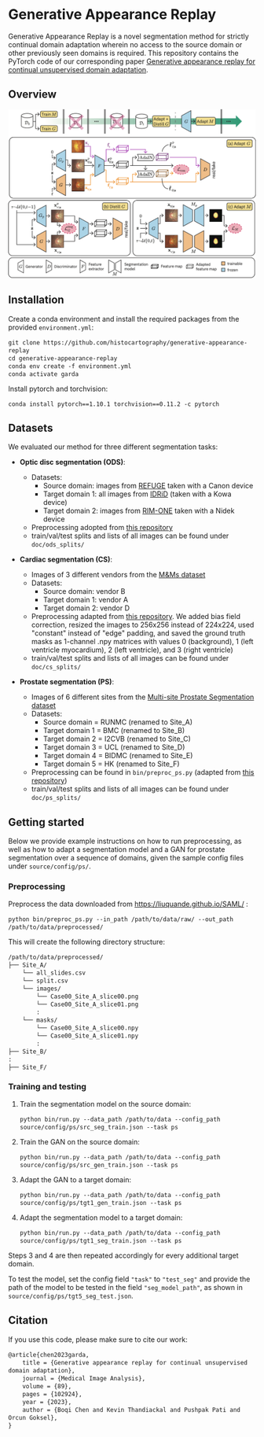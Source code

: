 # Generative Appearance Replay

Generative Appearance Replay is a novel segmentation method for strictly continual domain adaptation wherein no access to the source domain or other previously seen domains is required.
This repository contains the PyTorch code of our corresponding paper [Generative appearance replay for continual unsupervised domain adaptation](https://www.sciencedirect.com/science/article/pii/S1361841523001846).

## Overview
![](doc/Overview.png)

## Installation
Create a conda environment and install the required packages from the provided `environment.yml`:

```
git clone https://github.com/histocartography/generative-appearance-replay
cd generative-appearance-replay
conda env create -f environment.yml
conda activate garda
```

Install pytorch and torchvision:

```
conda install pytorch==1.10.1 torchvision==0.11.2 -c pytorch
```

## Datasets
We evaluated our method for three different segmentation tasks:

- **Optic disc segmentation (ODS)**: 
    - Datasets:
        - Source domain: images from [REFUGE](https://refuge.grand-challenge.org/REFUGE2Download/) taken with a Canon device
        - Target domain 1: all images from [IDRiD](https://idrid.grand-challenge.org) (taken with a Kowa device)
        - Target domain 2: images from [RIM-ONE](https://github.com/miag-ull/rim-one-dl) taken with a Nidek device
    - Preprocessing adopted from [this repository](https://github.com/askerlee/segtran/blob/master/code/MNet_DeepCDR/Step_1_Disc_Crop.py)
    - train/val/test splits and lists of all images can be found under `doc/ods_splits/`

- **Cardiac segmentation (CS)**:
    - Images of 3 different vendors from the [M&Ms dataset](https://www.ub.edu/mnms/)
    - Datasets:
        - Source domain: vendor B
        - Target domain 1: vendor A
        - Target domain 2: vendor D
    - Preprocessing adapted from [this repository](https://github.com/vios-s/cardiac_dataset_trasformer/tree/main). We added bias field correction, resized the images to 256x256 instead of 224x224, used "constant" instead of "edge" padding, and saved the ground truth masks as 1-channel .npy matrices with values 0 (background), 1 (left ventricle myocardium), 2 (left ventricle), and 3 (right ventricle) 
    - train/val/test splits and lists of all images can be found under `doc/cs_splits/`
    
- **Prostate segmentation (PS)**: 
    - Images of 6 different sites from the [Multi-site Prostate Segmentation dataset](https://liuquande.github.io/SAML/)
    - Datasets:
        - Source domain = RUNMC (renamed to Site_A)
        - Target domain 1 = BMC (renamed to Site_B)
        - Target domain 2 = I2CVB (renamed to Site_C)
        - Target domain 3 = UCL (renamed to Site_D)
        - Target domain 4 = BIDMC (renamed to Site_E)
        - Target domain 5 = HK (renamed to Site_F)
    - Preprocessing can be found in `bin/preproc_ps.py` (adapted from [this repository](https://github.com/liuquande/MS-Net/blob/master/data_loader.py))
    - train/val/test splits and lists of all images can be found under `doc/ps_splits/`


## Getting started

Below we provide example instructions on how to run preprocessing, as well as how to adapt a segmentation model and a GAN for prostate segmentation over a sequence of domains, given the sample config files under `source/config/ps/`.

### Preprocessing

Preprocess the data downloaded from https://liuquande.github.io/SAML/ :

```
python bin/preproc_ps.py --in_path /path/to/data/raw/ --out_path /path/to/data/preprocessed/
```

This will create the following directory structure:

```
/path/to/data/preprocessed/
├── Site_A/
    └── all_slides.csv
    └── split.csv
    └── images/
        └── Case00_Site_A_slice00.png
        └── Case00_Site_A_slice01.png
        :
    └── masks/
        └── Case00_Site_A_slice00.npy
        └── Case00_Site_A_slice01.npy
        :
├── Site_B/
:
├── Site_F/
```

### Training and testing

1. Train the segmentation model on the source domain:

    ```
    python bin/run.py --data_path /path/to/data --config_path source/config/ps/src_seg_train.json --task ps
    ```

2. Train the GAN on the source domain:

    ```
    python bin/run.py --data_path /path/to/data --config_path source/config/ps/src_gen_train.json --task ps
    ```

3. Adapt the GAN to a target domain:

    ```
    python bin/run.py --data_path /path/to/data --config_path source/config/ps/tgt1_gen_train.json --task ps
    ```

4. Adapt the segmentation model to a target domain:

    ```
    python bin/run.py --data_path /path/to/data --config_path source/config/ps/tgt1_seg_train.json --task ps
    ```

Steps 3 and 4 are then repeated accordingly for every additional target domain.

To test the model, set the config field `"task"` to `"test_seg"` and provide the path of the model to be tested in the field `"seg_model_path"`, as shown in `source/config/ps/tgt5_seg_test.json`.


## Citation
If you use this code, please make sure to cite our work:

```
@article{chen2023garda,
    title = {Generative appearance replay for continual unsupervised domain adaptation},
    journal = {Medical Image Analysis},
    volume = {89},
    pages = {102924},
    year = {2023},
    author = {Boqi Chen and Kevin Thandiackal and Pushpak Pati and Orcun Goksel},
}
```